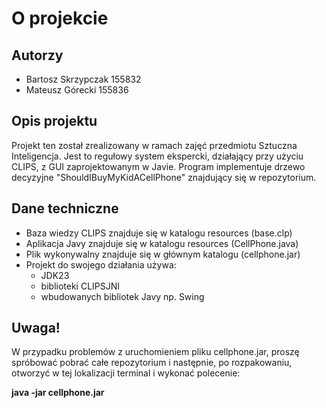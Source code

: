 # O projekcie

## Autorzy

- Bartosz Skrzypczak 155832
- Mateusz Górecki 155836

## Opis projektu

Projekt ten został zrealizowany w ramach zajęć przedmiotu Sztuczna Inteligencja. Jest to regułowy system ekspercki, działający przy użyciu CLIPS, z GUI zaprojektowanym w Javie. Program implementuje drzewo decyzyjne "ShouldIBuyMyKidACellPhone" znajdujący się w repozytorium.

## Dane techniczne

- Baza wiedzy CLIPS znajduje się w katalogu resources (base.clp)
- Aplikacja Javy znajduje się w katalogu resources (CellPhone.java)
- Plik wykonywalny znajduje się w głównym katalogu (cellphone.jar)
- Projekt do swojego działania używa:
  - JDK23
  - biblioteki CLIPSJNI
  - wbudowanych bibliotek Javy np. Swing

## Uwaga!

W przypadku problemów z uruchomieniem pliku cellphone.jar, proszę spróbować pobrać całe repozytorium i następnie, po rozpakowaniu, otworzyć w tej lokalizacji terminal i wykonać polecenie: 

**java -jar cellphone.jar**
